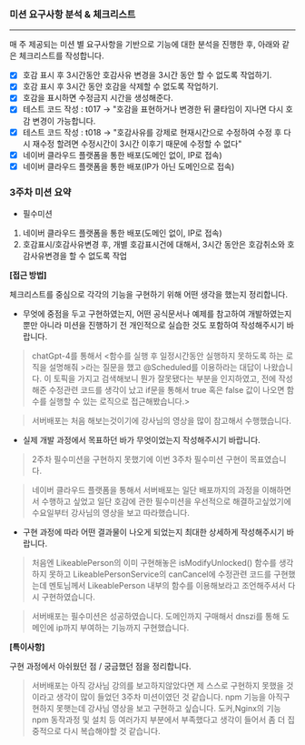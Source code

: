 ### 미션 요구사항 분석 & 체크리스트

---

매 주 제공되는 미션 별 요구사항을 기반으로 기능에 대한 분석을 진행한 후, 아래와 같은 체크리스트를 작성합니다.

- [x] 호감 표시 후 3시간동안 호감사유 변경을 3시간 동안 할 수 없도록 작업하기.
- [x] 호감 표시 후 3시간 동안 호감을 삭제할 수 없도록 작업하기.
- [x] 호감을 표시하면 수정금지 시간을 생성해준다.
- [x] 테스트 코드 작성 : t017 -> "호감을 표현하거나 변경한 뒤 쿨타임이 지나면 다시 호감 변경이 가능합니다.
- [x] 테스트 코드 작성 : t018 -> "호감사유를 강제로 현재시간으로 수정하여 수정 후 다시 재수정 할려면 수정시간이 3시간 이후기 때문에 수정할 수 없다"
- [x] 네이버 클라우드 플랫폼을 통한 배포(도메인 없이, IP로 접속)
- [x] 네이버 클라우드 플랫폼을 통한 배포(IP가 아닌 도메인으로 접속)
### 3주차 미션 요약

- 필수미션 
1. 네이버 클라우드 플랫폼을 통한 배포(도메인 없이, IP로 접속)
2. 호감표시/호감사유변경 후, 개별 호감표시건에 대해서, 3시간 동안은 호감취소와 호감사유변경을 할 수 없도록 작업

**[접근 방법]**

체크리스트를 중심으로 각각의 기능을 구현하기 위해 어떤 생각을 했는지 정리합니다.

- 무엇에 중점을 두고 구현하였는지, 어떤 공식문서나 예제를 참고하여 개발하였는지 뿐만 아니라 미션을 진행하기 전 개인적으로 실습한 것도 포함하여 작성해주시기 바랍니다.

> chatGpt-4를 통해서 <함수를 실행 후 일정시간동안 실행하지 못하도록 하는 로직을 설명해줘 >라는 질문을 했고 @Scheduled를 이용하라는 대답이 나왔습니다.
> 이 토픽을 가지고 검색해보니 뭔가 잘못됐다는 부분을 인지하였고, 전에 작성해준 수정관련 코드를 생각이 났고 if문을 통해서 true 혹은 false 값이 나오면 함수를 실행할 수 있는 로직으로 접근해봤습니다.>

> 서버배포는 처음 해보는것이기에 강사님의 영상을 많이 참고해서 수행했습니다. 
> 
- 실제 개발 과정에서 목표하던 바가 무엇이었는지 작성해주시기 바랍니다.

> 2주차 필수미션을 구현하지 못했기에 이번 3주차 필수미션 구현이 목표였습니다.

> 네이버 클라우드 플랫폼을 통해서 서버배포는 일단 배포까지의 과정을 이해하면서 수행하고 싶었고 일단 호감에 관한 필수미션을 우선적으로 해결하고싶었기에 수요일부터 강사님의 영상을 보고 따라했습니다.

- 구현 과정에 따라 어떤 결과물이 나오게 되었는지 최대한 상세하게 작성해주시기 바랍니다.

> 처음엔 LikeablePerson의 이미 구현해놓은 isModifyUnlocked() 함수를 생각하지 못하고 LikeablePersonService의 canCancel에 수정관련 코드를 구현했는데 
> 멘토님께서 LikeablePerson 내부의 함수를 이용해보라고 조언해주셔서 다시 구현하였습니다.

> 서버배포는 필수미션은 성공하였습니다.
> 도메인까지 구매해서 dnszi를 통해 도메인에 ip까지 부여하는 기능까지 구현했습니다.



**[특이사항]**

구현 과정에서 아쉬웠던 점 / 궁금했던 점을 정리합니다.

> 서버배포는 아직 강사님 강의를 보고하지않았다면 제 스스로 구현하지 못했을 것 이라고 생각이 많이 들었던 3주차 미션이였던 것 같습니다.
> npm 기능을 아직구현하지 못햇는데 강사님 영상을 보고 구현하고 싶습니다. 
> 도커,Nginx의 기능 npm 동작과정 및 설치 등 여러가지 부분에서 부족했다고 생각이 들어서 좀 더 집중적으로 다시 복습해야할 것 같습니다.
